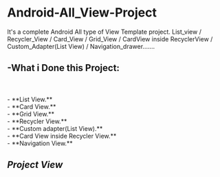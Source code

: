 # Android-All_View-Project
It's a complete Android All type of View Template project. List_view / Recycler_View / Card_View / Grid_View / CardView inside RecyclerView / Custom_Adapter(List View) / Navigation_drawer....... 

## -What i Done this Project:

<br/>
<br/>
- **List View.** <br/>
- **Card View.** <br/>
- **Grid View.** <br/>
- **Recycler View.** <br/>
- **Custom adapter(List View).** <br/>
- **Card View inside Recycler View.**  <br/>
- **Navigation View.** <br/>

## _**Project View**_
